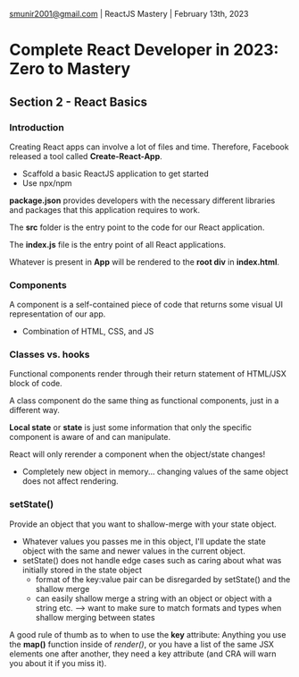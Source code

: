 smunir2001@gmail.com | ReactJS Mastery | February 13th, 2023
# Complete React Developer in 2023: Zero to Mastery
## Section 2 - React Basics
### Introduction
Creating React apps can involve a lot of files and time. Therefore, Facebook released a tool called __Create-React-App__.
* Scaffold a basic ReactJS application to get started
* Use npx/npm

__package.json__ provides developers with the necessary different libraries and packages that this application requires to work.

The __src__ folder is the entry point to the code for our React application.

The __index.js__ file is the entry point of all React applications.

Whatever is present in __App__ will be rendered to the __root div__ in __index.html__.

### Components
A component is a self-contained piece of code that returns some visual UI representation of our app.
* Combination of HTML, CSS, and JS
### Classes vs. hooks
Functional components render through their return statement of HTML/JSX block of code.

A class component do the same thing as functional components, just in a different way.

__Local state__ or __state__ is just some information that only the specific component is aware of and can manipulate.

React will only rerender a component when the object/state changes!
* Completely new object in memory... changing values of the same object does not affect rendering.
### setState()
Provide an object that you want to shallow-merge with your state object.
* Whatever values you passes me in this object, I'll update the state object with the same and newer values in the current object.
* setState() does not handle edge cases such as caring about what was initially stored in the state object
    * format of the key:value pair can be disregarded by setState() and the shallow merge
    * can easily shallow merge a string with an object or object with a string etc. --> want to make sure to match formats and types when shallow merging between states

A good rule of thumb as to when to use the __key__ attribute: Anything you use the __map()__ function inside of *render()*, or you have a list of the same JSX elements one after another, they need a key attribute (and CRA will warn you about it if you miss it).